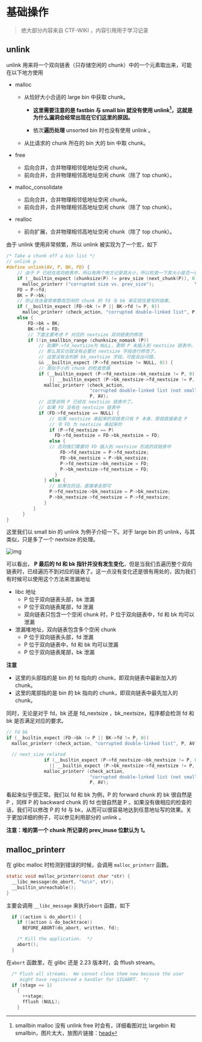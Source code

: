 # 基础操作 

> 绝大部分内容来自 CTF-WIKI ，内容引用用于学习记录

## unlink

unlink 用来将一个双向链表（只存储空闲的 chunk）中的一个元素取出来，可能在以下地方使用

- malloc

  - 从恰好大小合适的 large bin 中获取 chunk。

    - **这里需要注意的是 fastbin 与 small bin 就没有使用 unlink[^1]，这就是为什么漏洞会经常出现在它们这里的原因。**

      [^1]:smallbin malloc 没有 unlink free 时会有，详细看图对比 largebin 和 smallbin，图片太大，放图片链接：[head](https://cdn.jsdelivr.net/gh/skyedai910/Picbed/img/heap.png)

    - 依次**遍历处理** unsorted bin 时也没有使用 unlink 。

  - 从比请求的 chunk 所在的 bin 大的 bin 中取 chunk。

- free

  - 后向合并，合并物理相邻低地址空闲 chunk。
  - 前向合并，合并物理相邻高地址空闲 chunk（除了 top chunk）。

- malloc_consolidate

  - 后向合并，合并物理相邻低地址空闲 chunk。
  - 前向合并，合并物理相邻高地址空闲 chunk（除了 top chunk）。

- realloc

  - 前向扩展，合并物理相邻高地址空闲 chunk（除了 top chunk）。

由于 unlink 使用非常频繁，所以 unlink 被实现为了一个宏，如下

```c
/* Take a chunk off a bin list */
// unlink p
#define unlink(AV, P, BK, FD) {                                            \
    // 由于 P 已经在双向链表中，所以有两个地方记录其大小，所以检查一下其大小是否一致。
    if (__builtin_expect (chunksize(P) != prev_size (next_chunk(P)), 0))      \
      malloc_printerr ("corrupted size vs. prev_size");               \
    FD = P->fd;                                                                      \
    BK = P->bk;                                                                      \
    // 防止攻击者简单篡改空闲的 chunk 的 fd 与 bk 来实现任意写的效果。
    if (__builtin_expect (FD->bk != P || BK->fd != P, 0))                      \
      malloc_printerr (check_action, "corrupted double-linked list", P, AV);  \
    else {                                                                      \
        FD->bk = BK;                                                              \
        BK->fd = FD;                                                              \
        // 下面主要考虑 P 对应的 nextsize 双向链表的修改
        if (!in_smallbin_range (chunksize_nomask (P))                              \
            // 如果P->fd_nextsize为 NULL，表明 P 未插入到 nextsize 链表中。
            // 那么其实也就没有必要对 nextsize 字段进行修改了。
            // 这里没有去判断 bk_nextsize 字段，可能会出问题。
            && __builtin_expect (P->fd_nextsize != NULL, 0)) {                      \
            // 类似于小的 chunk 的检查思路
            if (__builtin_expect (P->fd_nextsize->bk_nextsize != P, 0)              \
                || __builtin_expect (P->bk_nextsize->fd_nextsize != P, 0))    \
              malloc_printerr (check_action,                                      \
                               "corrupted double-linked list (not small)",    \
                               P, AV);                                              \
            // 这里说明 P 已经在 nextsize 链表中了。
            // 如果 FD 没有在 nextsize 链表中
            if (FD->fd_nextsize == NULL) {                                      \
                // 如果 nextsize 串起来的双链表只有 P 本身，那就直接拿走 P
                // 令 FD 为 nextsize 串起来的
                if (P->fd_nextsize == P)                                      \
                  FD->fd_nextsize = FD->bk_nextsize = FD;                      \
                else {                                                              \
                // 否则我们需要将 FD 插入到 nextsize 形成的双链表中
                    FD->fd_nextsize = P->fd_nextsize;                              \
                    FD->bk_nextsize = P->bk_nextsize;                              \
                    P->fd_nextsize->bk_nextsize = FD;                              \
                    P->bk_nextsize->fd_nextsize = FD;                              \
                  }                                                              \
              } else {                                                              \
                // 如果在的话，直接拿走即可
                P->fd_nextsize->bk_nextsize = P->bk_nextsize;                      \
                P->bk_nextsize->fd_nextsize = P->fd_nextsize;                      \
              }                                                                      \
          }                                                                      \
      }                                                                              \
}
```

这里我们以 small bin 的 unlink 为例子介绍一下。对于 large bin 的 unlink，与其类似，只是多了一个 nextsize 的处理。

![img](https://ctf-wiki.github.io/ctf-wiki/pwn/linux/glibc-heap/implementation/figure/unlink_smallbin_intro.png)

可以看出， **P 最后的 fd 和 bk 指针并没有发生变化**，但是当我们去遍历整个双向链表时，已经遍历不到对应的链表了。这一点没有变化还是很有用处的，因为我们有时候可以使用这个方法来泄漏地址

- libc 地址
  - P 位于双向链表头部，bk 泄漏
  - P 位于双向链表尾部，fd 泄漏
  - 双向链表只包含一个空闲 chunk 时，P 位于双向链表中，fd 和 bk 均可以泄漏
- 泄漏堆地址，双向链表包含多个空闲 chunk
  - P 位于双向链表头部，fd 泄漏
  - P 位于双向链表中，fd 和 bk 均可以泄漏
  - P 位于双向链表尾部，bk 泄漏

**注意**

- 这里的头部指的是 bin 的 fd 指向的 chunk，即双向链表中最新加入的 chunk。
- 这里的尾部指的是 bin 的 bk 指向的 chunk，即双向链表中最先加入的 chunk。

同时，无论是对于 fd，bk 还是 fd_nextsize ，bk_nextsize，程序都会检测 fd 和 bk 是否满足对应的要求。

```c
// fd bk
if (__builtin_expect (FD->bk != P || BK->fd != P, 0))                      \
  malloc_printerr (check_action, "corrupted double-linked list", P, AV);  \

  // next_size related
              if (__builtin_expect (P->fd_nextsize->bk_nextsize != P, 0)              \
                || __builtin_expect (P->bk_nextsize->fd_nextsize != P, 0))    \
              malloc_printerr (check_action,                                      \
                               "corrupted double-linked list (not small)",    \
                               P, AV);
```

看起来似乎很正常。我们以 fd 和 bk 为例，P 的 forward chunk 的 bk 很自然是 P ，同样 P 的 backward chunk 的 fd 也很自然是 P 。如果没有做相应的检查的话，我们可以修改 P 的 fd 与 bk，从而可以很容易地达到任意地址写的效果。关于更加详细的例子，可以参见利用部分的 unlink 。

**注意：堆的第一个 chunk 所记录的 prev_inuse 位默认为 1。**

## malloc_printerr

在 glibc malloc 时检测到错误的时候，会调用 `malloc_printerr` 函数。

```c
static void malloc_printerr(const char *str) {
  __libc_message(do_abort, "%s\n", str);
  __builtin_unreachable();
}
```

主要会调用 `__libc_message` 来执行`abort` 函数，如下

```c++
  if ((action & do_abort)) {
    if ((action & do_backtrace))
      BEFORE_ABORT(do_abort, written, fd);

    /* Kill the application.  */
    abort();
  }
```

在`abort` 函数里，在 glibc 还是 2.23 版本时，会 fflush stream。

```c
  /* Flush all streams.  We cannot close them now because the user
     might have registered a handler for SIGABRT.  */
  if (stage == 1)
    {
      ++stage;
      fflush (NULL);
    }
```